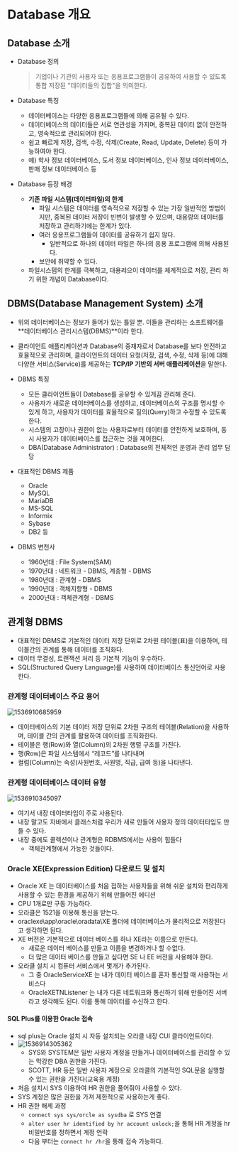 # Database 개요

## Database 소개

* Database 정의

  > 기업이나 기관의 사용자 또는 응용프로그램들이 공유하여 사용할 수 있도록 통합 저장된 "데이터들의 집합"을 의미한다.

* Database 특징

  * 데이터베이스는 다양한 응용프로그램들에 의해 공유될 수 있다.
  * 데이터베이스의 데이터들은 서로 연관성을 가지며, 중복된 데이터 없이 안전하고, 영속적으로 관리되어야 한다.
  * 쉽고 빠르게 저장, 검색, 수정, 삭제(Create, Read, Update, Delete) 등이 가능하여야 한다.
  * 예) 학사 정보 데이터베이스, 도서 정보 데이터베이스, 인사 정보 데이터베이스, 판매 정보 데이터베이스 등

* Database 등장 배경

  * **기존 파일 시스템(데이터파일)의 한계**
    * 파일 시스템은 데이터를 영속적으로 저장할 수 있는 가장 일반적인 방법이지만, 중복된 데이터 저장이 빈번이 발생할 수 있으며, 대용량의 데이터를 저장하고 관리하기에는 한계가 있다.
    * 여러 응용프로그램들이 데이터를 공유하기 쉽지 않다.
      * 일반적으로 하나의 데이터 파일은 하나의 응용 프로그램에 의해 사용된다.
    * 보안에 취약할 수 있다.
  * 파일시스템의 한계를 극복하고, 대용랴으이 데이터를 체계적으로 저장, 관리 하기 위한 개념이 Database이다.



## DBMS(Database Management System) 소개

* 위의 데이터베이스는 정보가 들어가 있는 틀일 뿐. 이들을 관리하는 소프트웨어를 **데이터베이스 관리시스템(DBMS)**이라 한다.

* 클라이언트 애플리케이션과 Database의 중재자로서 Database를 보다 안전하고 효율적으로 관리하며, 클라이언트의 데이터 요청(저장, 검색, 수정, 삭제 등)에 대해 다양한 서비스(Service)를 제공하는 **TCP/IP 기반의 서버 애플리케이션**을 말한다.

* DBMS 특징
  * 모든 클라이언트들이 Database를 공유할 수 있게끔 관리해 준다.
  * 사용자가 새로운 데이터베이스를 생성하고, 데이터베이스의 구조를 명시할 수 있게 하고, 사용자가 데이터를  효율적으로 질의(Query)하고 수정할 수 있도록 한다.
  * 시스템의 고장이나 권한이 없는 사용자로부터 데이터를 안전하게 보호하며, 동시 사용자가 데이터베이스를 접근하는 것을 제어한다.
  * DBA(Database Administrator) : Database의 전체적인 운영과 관리 업무 담당
* 대표적인 DBMS 제품
  * Oracle
  * MySQL
  * MariaDB
  * MS-SQL
  * Informix
  * Sybase
  * DB2 등

* DBMS 변천사
  * 1960년대 : File System(SAM)
  * 1970년대 : 네트워크 - DBMS, 계층형 - DBMS
  * 1980년대 : 관계형 - DBMS
  * 1990년대 : 객체지향형 - DBMS
  * 2000년대 : 객체관계형 - DBMS



## 관계형 DBMS

* 대표적인 DBMS로 기본적인 데이터 저장 단위로 2차원 테이블(표)을 이용하며, 
  테이블간의 관계를 통해 데이터를 조직화다.
* 데이터 무결성, 트랜잭션 처리 등 기본적 기능이 우수하다.
* SQL(Structured Query Language)를 사용하여 데이터베이스 통신언어로 사용한다.



### 관계형 데이터베이스 주요 용어

![1536910685959](image/table.png)

* 데이터베이스의 기본 데이터 저장 단위로 2차원 구조의 테이블(Relation)을 사용하며, 테이블 간의 관계를 활용하여 데이터를 조직화한다.
* 테이블은 행(Row)와 열(Column)의 2차원 행렬 구조를 가진다.
* 행(Row)은 파일 시스템에서 “레코드”를 나타내며
* 컬럼(Column)는 속성(사원번호, 사원명, 직급, 급여 등)을 나타낸다.



### 관계형 데이터베이스 데이터 유형

![1536910345097](image/datatype.png)
* 여기서 내장 데이터타입이 주로 사용된다.
* 내장 말고도 자바에서 클래스처럼 우리가 새로 만들어 사용자 정의 데이터타입도 만들 수 있다.
* 내장 중에도 콜렉션이나 관계형은 RDBMS에서는 사용이 힘들다
  * 객체관계형에서 가능한 것들이다.



### Oracle XE(Expression Edition) 다운로드 및 설치

* Oracle XE 는 데이터베이스를 처음 접하는 사용자들을 위해 쉬운 설치와 편리하게 사용할 수 있는 환경을 제공하기 위해 만들어진 에디션
* CPU 1개로만 구동 가능하다.
* 오라클은 1521을 이용해 통신을 받는다.
* oraclexe\app\oracle\oradata\XE 폴더에 데이터베이스가 물리적으로 저장된다고 생각하면 된다.
* XE 버전은 기본적으로 데이터 베이스를 하나 XE라는 이름으로 만든다.
  * 새로운 데이터 베이스를 만들고 이름을 변경하거나 할 수없다.
  * 더 많은 데이터 베이스를 만들고 싶다면 SE 나 EE 버전을 사용해야 한다.
* 오라클 설치 시 컴퓨터 서비스에서 몇개가 추가된다.
  * 그 중 OracleServiceXE 는 내가 데이터 베이스를 혼자 통신할 때 사용하는 서비스다
  * OracleXETNListener 는 내가 다른 네트워크와 통신하기 위해 만들어진 서버라고 생각해도 된다. 이를 통해 데이터를 수신하고 한다.



#### SQL Plus를 이용한 Oracle 접속

* sql plus는 Oracle 설치 시 자동 설치되는 오라클 내장 CUI 클라이언트이다.
* ![1536914305362](image/account.png)
  * SYS와 SYSTEM은 일반 사용자 계정을 만들거나 데이터베이스를 관리할 수 있는 막강한 DBA 권한을 가진다.
  * SCOTT, HR 등은 일반 사용자 계정으로 오라클의 기본적인 SQL문을 실행할 수 있는 권한을 가진다(교육용 계정)
* 처음 설치시 SYS 이용하여 HR 권한을 풀어줘야 사용할 수 있다.
* SYS 계정은 많은 권한을 가져 제한적으로 사용하는게 좋다.
* HR 권한 해제 과정
  * `connect sys sys/orcle as sysdba` 로 SYS 연결
  * `alter user hr identified by hr account unlock;`을 통해 HR 계정을 hr 비밀번호를 정하면서 계정 언락
  * 다음 부터는 `connect hr /hr`을 통해 접속 가능하다.

